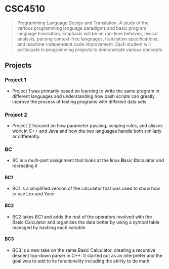 # CSC4510
>Programming Language Design and Translation. A study of the various programming language paradigms and basic program language translation. Emphasis will be on run-time behavior, lexical analysis, parsing context-free languages, translation specifications, and machine-independent code improvement. Each student will participate in programming projects to demonstrate various concepts

## Projects

### Project 1
* Project 1 was primarily based on learning to write the same program in different languages and understanding how bash scripts can greatly improve the process of testing programs with different data sets. 

### Project 2
* Project 2 focused on how parameter passing, scoping rules, and aliases work in C++ and Java and how the two languages handle both similarly or differently.  

### BC
* BC is a multi-part assignment that looks at the linux **B**asic **C**alculator and recreating it

#### BC1
* BC1 is a simplified version of the calculator that was used to show how to use Lex and Yacc 

#### BC2
* BC2 takes BC1 and adds the rest of the operators involved with the Basic Calculator and organizes the data better by using a symbol table managed by hashing each variable.

#### BC3
* BC3 is a new take on the same Basic Calculator, creating a recursive descent top-down parser in C++. It started out as an interpreter and the goal was to add to its functionality including the ability to do math.   
